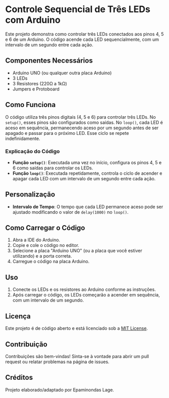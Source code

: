 # Controle Sequencial de Três LEDs com Arduino

Este projeto demonstra como controlar três LEDs conectados aos pinos 4, 5 e 6 de um Arduino. O código acende cada LED sequencialmente, com um intervalo de um segundo entre cada ação.

## Componentes Necessários

- Arduino UNO (ou qualquer outra placa Arduino)
- 3 LEDs
- 3 Resistores (220Ω a 1kΩ)
- Jumpers e Protoboard

## Como Funciona

O código utiliza três pinos digitais (4, 5 e 6) para controlar três LEDs. No `setup()`, esses pinos são configurados como saídas. No `loop()`, cada LED é aceso em sequência, permanecendo aceso por um segundo antes de ser apagado e passar para o próximo LED. Esse ciclo se repete indefinidamente.

### Explicação do Código

- **Função `setup()`**: Executada uma vez no início, configura os pinos 4, 5 e 6 como saídas para controlar os LEDs.
- **Função `loop()`**: Executada repetidamente, controla o ciclo de acender e apagar cada LED com um intervalo de um segundo entre cada ação.

## Personalização

- **Intervalo de Tempo**: O tempo que cada LED permanece aceso pode ser ajustado modificando o valor de `delay(1000)` no `loop()`.

## Como Carregar o Código

1. Abra a IDE do Arduino.
2. Copie e cole o código no editor.
3. Selecione a placa "Arduino UNO" (ou a placa que você estiver utilizando) e a porta correta.
4. Carregue o código na placa Arduino.

## Uso

1. Conecte os LEDs e os resistores ao Arduino conforme as instruções.
2. Após carregar o código, os LEDs começarão a acender em sequência, com um intervalo de um segundo.

## Licença

Este projeto é de código aberto e está licenciado sob a [MIT License](LICENSE).

## Contribuição

Contribuições são bem-vindas! Sinta-se à vontade para abrir um pull request ou relatar problemas na página de issues.

## Créditos

Projeto elaborado/adaptado por Epaminondas Lage.
